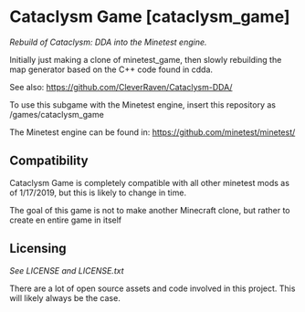 # Cataclysm Game [cataclysm_game]

*Rebuild of Cataclysm: DDA into the Minetest engine.*

Initially just making a clone of minetest_game, then slowly rebuilding the map generator based on the C++ code found in cdda.

See also: https://github.com/CleverRaven/Cataclysm-DDA/

To use this subgame with the Minetest engine, insert this repository as
	/games/cataclysm_game

The Minetest engine can be found in:
	https://github.com/minetest/minetest/

## Compatibility
Cataclysm Game is completely compatible with all other minetest mods as of 1/17/2019, but this is likely to change in time.

The goal of this game is not to make another Minecraft clone, but rather to create en entire game in itself

## Licensing
*See LICENSE and LICENSE.txt*

There are a lot of open source assets and code involved in this project.  This will likely always be the case.